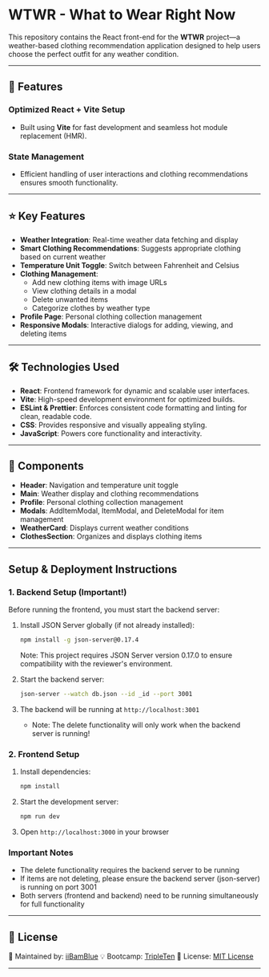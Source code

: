 # WTWR - What to Wear Right Now

This repository contains the React front-end for the **WTWR** project—a weather-based clothing recommendation application designed to help users choose the perfect outfit for any weather condition.

---

## 🚀 **Features**

### **Optimized React + Vite Setup**

- Built using **Vite** for fast development and seamless hot module replacement (HMR).

### **State Management**

- Efficient handling of user interactions and clothing recommendations ensures smooth functionality.

---

## ⭐ **Key Features**

- **Weather Integration**: Real-time weather data fetching and display
- **Smart Clothing Recommendations**: Suggests appropriate clothing based on current weather
- **Temperature Unit Toggle**: Switch between Fahrenheit and Celsius
- **Clothing Management**:
  - Add new clothing items with image URLs
  - View clothing details in a modal
  - Delete unwanted items
  - Categorize clothes by weather type
- **Profile Page**: Personal clothing collection management
- **Responsive Modals**: Interactive dialogs for adding, viewing, and deleting items

---

## 🛠️ **Technologies Used**

- **React**: Frontend framework for dynamic and scalable user interfaces.
- **Vite**: High-speed development environment for optimized builds.
- **ESLint & Prettier**: Enforces consistent code formatting and linting for clean, readable code.
- **CSS**: Provides responsive and visually appealing styling.
- **JavaScript**: Powers core functionality and interactivity.

---

## 🎨 **Components**

- **Header**: Navigation and temperature unit toggle
- **Main**: Weather display and clothing recommendations
- **Profile**: Personal clothing collection management
- **Modals**: AddItemModal, ItemModal, and DeleteModal for item management
- **WeatherCard**: Displays current weather conditions
- **ClothesSection**: Organizes and displays clothing items

---

## Setup & Deployment Instructions

### 1. Backend Setup (Important!)

Before running the frontend, you must start the backend server:

1. Install JSON Server globally (if not already installed):

   ```bash
   npm install -g json-server@0.17.4
   ```

   Note: This project requires JSON Server version 0.17.0 to ensure compatibility with the reviewer's environment.

2. Start the backend server:
   ```bash
   json-server --watch db.json --id _id --port 3001
   ```
3. The backend will be running at `http://localhost:3001`
   - Note: The delete functionality will only work when the backend server is running!

### 2. Frontend Setup

1. Install dependencies:
   ```bash
   npm install
   ```
2. Start the development server:
   ```bash
   npm run dev
   ```
3. Open `http://localhost:3000` in your browser

### Important Notes

- The delete functionality requires the backend server to be running
- If items are not deleting, please ensure the backend server (json-server) is running on port 3001
- Both servers (frontend and backend) need to be running simultaneously for full functionality

---

## 📜 **License**

📌 Maintained by: [iiBamBlue](https://github.com/iiBamBlue)
💡 Bootcamp: [TripleTen](https://tripleten.com/)
🔧 License: [MIT License](LICENSE)

---
